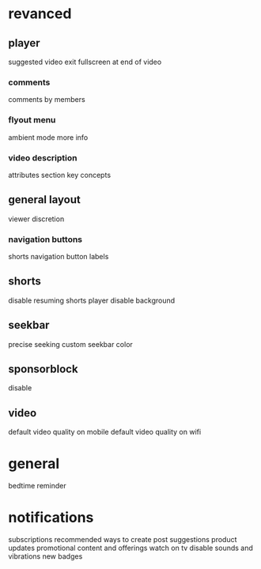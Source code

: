 # revanced
## player
suggested video
exit fullscreen at end of video

### comments
comments by members

### flyout menu
ambient mode
more info

### video description
attributes section
key concepts

## general layout
viewer discretion

### navigation buttons
shorts
navigation button labels

## shorts
disable resuming shorts player
disable background

## seekbar
precise seeking
custom seekbar color

## sponsorblock
disable

## video
default video quality on mobile
default video quality on wifi

# general
bedtime reminder

# notifications
subscriptions
recommended ways to create
post suggestions
product updates
promotional content and offerings
watch on tv
disable sounds and vibrations
new badges
